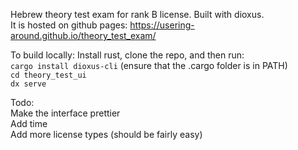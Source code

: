 Hebrew theory test exam for rank B license. Built with dioxus. <br>
It is hosted on github pages: https://usering-around.github.io/theory_test_exam/

To build locally: Install rust, clone the repo, and then run: <br>
`cargo install dioxus-cli`  (ensure that the .cargo folder is in PATH) <br>
`cd theory_test_ui` <br>
`dx serve` <br>

Todo: <br>
Make the interface prettier <br>
Add time <br>
Add more license types (should be fairly easy)

